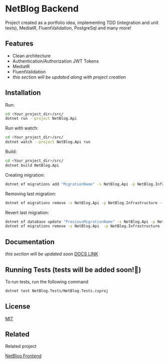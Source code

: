 
# NetBlog Backend

Project created as a portfolio idea, implementing TDD (integration and unit tests), MediatR, FluentValidation, PostgreSql and many more!

## Features

- Clean architecture
- Authentication/Authorization JWT Tokens
- MediatR
- FluentValidation
- *this section will be updated along with project creation*


## Installation

Run:
```bash
cd <Your_project_dir>/src/
dotnet run --project NetBlog.Api
```
Run with watch:
```bash
cd <Your_project_dir>/src/
dotnet watch --project NetBlog.Api run
```
Build:
```bash
cd <Your_project_dir>/src/
dotnet build NetBlog.Api
```
Creating migration:
```bash
dotnet ef migrations add "MigrationName" -s NetBlog.Api -p NetBlog.Infrastructure --context ApplicationDbContext --output-dir Persistence/Migrations --verbose
```

Removing last migration:
```bash
dotnet ef migrations remove -s NetBlog.Api -p NetBlog.Infrastructure --context ApplicationDbContext 
```
Revert last migration:
```bash
dotnet ef database update "PreviousMigrationName" -s NetBlog.Api -p NetBlog.Infrastructure --context ApplicationDbContext
dotnet ef migrations remove -s NetBlog.Api  -p NetBlog.Infrastructure --context ApplicationDbContext
```

## Documentation

*this section will be updated soon*
[DOCS LINK](https://github.com/Sh0w3D/NetBlog-backend/wiki/Project-documentation)


## Running Tests (**tests will be added soon!🚀**)

To run tests, run the following command 

```bash
dotnet test NetBlog.Tests/NetBlog.Tests.csproj
```
## License

[MIT](https://github.com/Sh0w3D/NetBlog-backend/blob/Dev/LICENSE.md)


## Related

Related project

[NetBlog Frontend](https://github.com/Sh0w3D/NetBlog-frontend)

